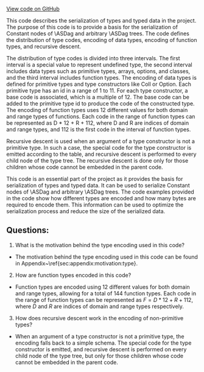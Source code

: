 [View code on GitHub](sigmastate-interpreterhttps://github.com/ScorexFoundation/sigmastate-interpreter/docs/spec/type_serialization.tex)

This code describes the serialization of types and typed data in the project. The purpose of this code is to provide a basis for the serialization of Constant nodes of \ASDag and arbitrary \ASDag trees. The code defines the distribution of type codes, encoding of data types, encoding of function types, and recursive descent. 

The distribution of type codes is divided into three intervals. The first interval is a special value to represent undefined type, the second interval includes data types such as primitive types, arrays, options, and classes, and the third interval includes function types. The encoding of data types is defined for primitive types and type constructors like Coll or Option. Each primitive type has an id in a range of 1 to 11. For each type constructor, a base code is associated, which is a multiple of 12. The base code can be added to the primitive type id to produce the code of the constructed type. The encoding of function types uses 12 different values for both domain and range types of functions. Each code in the range of function types can be represented as D * 12 + R + 112, where D and R are indices of domain and range types, and 112 is the first code in the interval of function types. 

Recursive descent is used when an argument of a type constructor is not a primitive type. In such a case, the special code for the type constructor is emitted according to the table, and recursive descent is performed to every child node of the type tree. The recursive descent is done only for those children whose code cannot be embedded in the parent code. 

This code is an essential part of the project as it provides the basis for serialization of types and typed data. It can be used to serialize Constant nodes of \ASDag and arbitrary \ASDag trees. The code examples provided in the code show how different types are encoded and how many bytes are required to encode them. This information can be used to optimize the serialization process and reduce the size of the serialized data.
## Questions: 
 1. What is the motivation behind the type encoding used in this code?
- The motivation behind the type encoding used in this code can be found in Appendix~\ref{sec:appendix:motivation:type}.

2. How are function types encoded in this code?
- Function types are encoded using 12 different values for both domain and range types, allowing for a total of 144 function types. Each code in the range of function types can be represented as $F = D * 12 + R + 112$, where $D$ and $R$ are indices of domain and range types respectively.

3. How does recursive descent work in the encoding of non-primitive types?
- When an argument of a type constructor is not a primitive type, the encoding falls back to a simple schema. The special code for the type constructor is emitted, and recursive descent is performed on every child node of the type tree, but only for those children whose code cannot be embedded in the parent code.